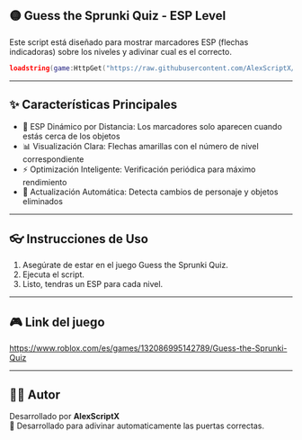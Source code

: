 ## 🟡 Guess the Sprunki Quiz - ESP Level

Este script está diseñado para mostrar marcadores ESP (flechas indicadoras) sobre los niveles y adivinar cual es el correcto.

```lua
loadstring(game:HttpGet("https://raw.githubusercontent.com/AlexScriptX/Guess-the-Sprunki-Quiz-Script/refs/heads/main/Guess%20the%20Sprunki%20Quiz%20by%20AlexScriptX.lua"))()
```

---

## ✨ Características Principales

- 🎯 ESP Dinámico por Distancia: Los marcadores solo aparecen cuando estás cerca de los objetos
- 📊 Visualización Clara: Flechas amarillas con el número de nivel correspondiente
- ⚡ Optimización Inteligente: Verificación periódica para máximo rendimiento
- 🔄 Actualización Automática: Detecta cambios de personaje y objetos eliminados

---

## 👓 Instrucciones de Uso

1. Asegúrate de estar en el juego Guess the Sprunki Quiz.
2. Ejecuta el script.
3. Listo, tendras un ESP para cada nivel.

---

## 🎮 Link del juego

https://www.roblox.com/es/games/132086995142789/Guess-the-Sprunki-Quiz

---

## 🧑‍💻 Autor

Desarrollado por **AlexScriptX**  
🥇 Desarrollado para adivinar automaticamente las puertas correctas.
